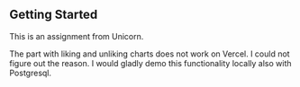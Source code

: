 ## Getting Started

This is an assignment from Unicorn.

The part with liking and unliking charts does not work on Vercel. I could not figure out the reason. I would gladly demo this functionality locally also with Postgresql.


